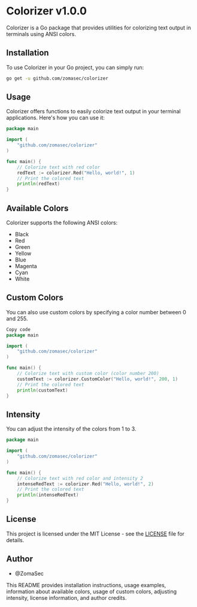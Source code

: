 # Colorizer v1.0.0

Colorizer is a Go package that provides utilities for colorizing text output in terminals using ANSI colors.

## Installation

To use Colorizer in your Go project, you can simply run:

```bash
go get -u github.com/zomasec/colorizer
```
## Usage

Colorizer offers functions to easily colorize text output in your terminal applications. Here's how you can use it:

```go
package main

import (
    "github.com/zomasec/colorizer"
)

func main() {
    // Colorize text with red color
    redText := colorizer.Red("Hello, world!", 1)
    // Print the colored text
    println(redText)
}

```

## Available Colors
Colorizer supports the following ANSI colors:

- Black
- Red
- Green
- Yellow
- Blue
- Magenta
- Cyan
- White

## Custom Colors
You can also use custom colors by specifying a color number between 0 and 255.
```go
Copy code
package main

import (
    "github.com/zomasec/colorizer"
)

func main() {
    // Colorize text with custom color (color number 200)
    customText := colorizer.CustomColor("Hello, world!", 200, 1)
    // Print the colored text
    println(customText)
}
```

## Intensity
You can adjust the intensity of the colors from 1 to 3.
```go
package main

import (
    "github.com/zomasec/colorizer"
)

func main() {
    // Colorize text with red color and intensity 2
    intenseRedText := colorizer.Red("Hello, world!", 2)
    // Print the colored text
    println(intenseRedText)
}
```

## License
This project is licensed under the MIT License - see the [LICENSE](LICENSE) file for details.

## Author
- @ZomaSec


This README provides installation instructions, usage examples, information about available colors, usage of custom colors, adjusting intensity, license information, and author credits.



